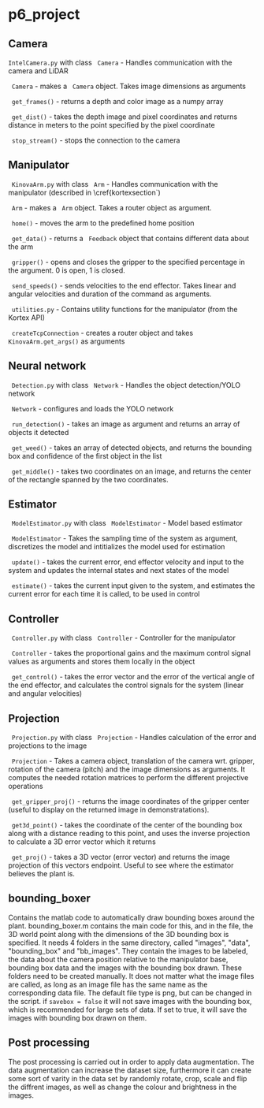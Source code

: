 # p6_project
## Camera
`IntelCamera.py` with class ` Camera` - Handles communication with the camera and LiDAR

` Camera` - makes a ` Camera` object. Takes image dimensions as arguments

` get_frames()` - returns a depth and color image as a numpy array

` get_dist()` - takes the depth image and pixel coordinates and returns distance in meters to the point specified by the pixel coordinate

` stop_stream()` - stops the connection to the camera

## Manipulator
` KinovaArm.py` with class ` Arm` - Handles communication with the manipulator (described in \cref{kortexsection`)

` Arm` - makes a ` Arm` object. Takes a router object as argument.

` home()` - moves the arm to the predefined home position

` get_data()` - returns a ` Feedback` object that contains different data about the arm

` gripper()` - opens and closes the gripper to the specified percentage in the argument. 0 is open, 1 is closed.

` send_speeds()` - sends velocities to the end effector. Takes linear and angular velocities and duration of the command as arguments.

` utilities.py` - Contains utility functions for the manipulator (from the Kortex API)

` createTcpConnection` - creates a router object and takes ` KinovaArm.get_args()` as arguments

## Neural network
` Detection.py` with class ` Network` - Handles the object detection/YOLO network

` Network` - configures and loads the YOLO network

` run_detection()` - takes an image as argument and returns an array of objects it detected

` get_weed()` - takes an array of detected objects, and returns the bounding box and confidence of the first object in the list

` get_middle()` - takes two coordinates on an image, and returns the center of the rectangle spanned by the two coordinates.

## Estimator
` ModelEstimator.py` with class ` ModelEstimator` - Model based estimator

` ModelEstimator` - Takes the sampling time of the system as argument, discretizes the model and intitializes the model used for estimation

` update()` - takes the current error, end effector velocity and input to the system and updates the internal states and next states of the model

` estimate()` - takes the current input given to the system, and estimates the current error for each time it is called, to be used in control

## Controller
` Controller.py` with class ` Controller` - Controller for the manipulator

` Controller` - takes the proportional gains and the maximum control signal values as arguments and stores them locally in the object

` get_control()` - takes the error vector and the error of the vertical angle of the end effector, and calculates the control signals for the system (linear and angular velocities)

## Projection
` Projection.py` with class ` Projection` - Handles calculation of the error and projections to the image

` Projection` - Takes a camera object, translation of the camera wrt. gripper, rotation of the camera (pitch) and the image dimensions as arguments. It computes the needed rotation matrices to perform the different projective operations

` get_gripper_proj()` - returns the image coordinates of the gripper center (useful to display on the returned image in demonstratations).

` get3d_point()` - takes the coordinate of the center of the bounding box along with a distance reading to this point, and uses the inverse projection to calculate a 3D error vector which it returns

` get_proj()` - takes a 3D vector (error vector) and returns the image projection of this vectors endpoint. Useful to see where the estimator believes the plant is. 

## bounding_boxer
Contains the matlab code to automatically draw bounding boxes around the plant. bounding_boxer.m contains the main code for this, and in the file, the 3D world point along with the dimensions of the 3D bounding box is specified. It needs 4 folders in the same directory, called "images", "data", "bounding_box" and "bb_images". They contain the images to be labeled, the data about the camera position relative to the manipulator base, bounding box data and the images with the bounding box drawn. These folders need to be created manually. It does not matter what the image files are called, as long as an image file has the same name as the corresponding data file. The default file type is png, but can be changed in the script. if `savebox = false` it will not save images with the bounding box, which is recommended for large sets of data. If set to true, it will save the images with bounding box drawn on them. 

## Post processing
The post processing is carried out in order to apply data augmentation. The data augmentation can increase the dataset size, furthermore it can create some sort of varity in the data set by randomly rotate, crop, scale and flip the diffrent images, as well as change the colour and brightness in the images.  
